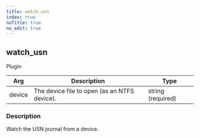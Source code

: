```yaml
---
title: watch_usn
index: true
noTitle: true
no_edit: true
---
```




<div class="vql_item"></div>


## watch_usn
<span class='vql_type label label-warning pull-right page-header'>Plugin</span>



<div class="vqlargs"></div>

Arg | Description | Type
----|-------------|-----
device|The device file to open (as an NTFS device).|string (required)

### Description

Watch the USN journal from a device.


